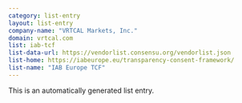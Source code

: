 ```yaml
---
category: list-entry
layout: list-entry
company-name: "VRTCAL Markets, Inc."
domain: vrtcal.com
list: iab-tcf
list-data-url: https://vendorlist.consensu.org/vendorlist.json
list-home: https://iabeurope.eu/transparency-consent-framework/
list-name: "IAB Europe TCF"
---
```


This is an automatically generated list entry.
